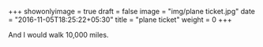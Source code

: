 +++
showonlyimage = true
draft = false
image = "img/plane ticket.jpg"
date = "2016-11-05T18:25:22+05:30"
title = "plane ticket"
weight = 0
+++

And I would walk 10,000 miles.

